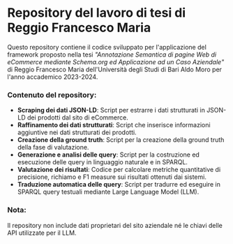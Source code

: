 # Repository del lavoro di tesi di Reggio Francesco Maria

Questo repository contiene il codice sviluppato per l'applicazione del framework proposto nella tesi *"Annotazione Semantica di pagine Web di eCommerce mediante Schema.org ed Applicazione ad un Caso Aziendale"* di Reggio Francesco Maria dell'Università degli Studi di Bari Aldo Moro per l'anno accademico 2023-2024.

### Contenuto del repository:
- **Scraping dei dati JSON-LD**: Script per estrarre i dati strutturati in JSON-LD dei prodotti dal sito di eCommerce.
- **Raffinamento dei dati strutturati**: Script che inserisce informazioni aggiuntive nei dati strutturati dei prodotti.
- **Creazione della ground truth**: Script per la creazione della ground truth della fase di valutazione.
- **Generazione e analisi delle query**: Script per la costruzione ed esecuzione delle query in linguaggio naturale e in SPARQL.
- **Valutazione dei risultati**: Codice per calcolare metriche quantitative di precisione, richiamo e F1 measure sui risultati ottenuti dai sistemi.
- **Traduzione automatica delle query**: Script per tradurre ed eseguire in SPARQL query testuali mediante Large Language Model (LLM).

### Nota:
Il repository non include dati proprietari del sito aziendale né le chiavi delle API utilizzate per il LLM.
